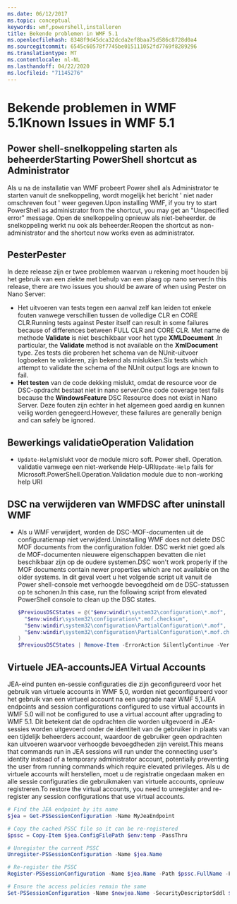 ```yaml
---
ms.date: 06/12/2017
ms.topic: conceptual
keywords: wmf,powershell,installeren
title: Bekende problemen in WMF 5.1
ms.openlocfilehash: 8348f9d45dca32dcda2ef8baa75d586c8728d0a4
ms.sourcegitcommit: 6545c60578f7745be015111052fd7769f8289296
ms.translationtype: MT
ms.contentlocale: nl-NL
ms.lasthandoff: 04/22/2020
ms.locfileid: "71145276"
---
```

# <a name="known-issues-in-wmf-51"></a><span data-ttu-id="51b59-103">Bekende problemen in WMF 5.1</span><span class="sxs-lookup"><span data-stu-id="51b59-103">Known Issues in WMF 5.1</span></span>

## <a name="starting-powershell-shortcut-as-administrator"></a><span data-ttu-id="51b59-104">Power shell-snelkoppeling starten als beheerder</span><span class="sxs-lookup"><span data-stu-id="51b59-104">Starting PowerShell shortcut as Administrator</span></span>

<span data-ttu-id="51b59-105">Als u na de installatie van WMF probeert Power shell als Administrator te starten vanuit de snelkoppeling, wordt mogelijk het bericht ' niet nader omschreven fout ' weer gegeven.</span><span class="sxs-lookup"><span data-stu-id="51b59-105">Upon installing WMF, if you try to start PowerShell as administrator from the shortcut, you may get an "Unspecified error" message.</span></span> <span data-ttu-id="51b59-106">Open de snelkoppeling opnieuw als niet-beheerder. de snelkoppeling werkt nu ook als beheerder.</span><span class="sxs-lookup"><span data-stu-id="51b59-106">Reopen the shortcut as non-administrator and the shortcut now works even as administrator.</span></span>

## <a name="pester"></a><span data-ttu-id="51b59-107">Pester</span><span class="sxs-lookup"><span data-stu-id="51b59-107">Pester</span></span>

<span data-ttu-id="51b59-108">In deze release zijn er twee problemen waarvan u rekening moet houden bij het gebruik van een ziekte met behulp van een plaag op nano server:</span><span class="sxs-lookup"><span data-stu-id="51b59-108">In this release, there are two issues you should be aware of when using Pester on Nano Server:</span></span>

- <span data-ttu-id="51b59-109">Het uitvoeren van tests tegen een aanval zelf kan leiden tot enkele fouten vanwege verschillen tussen de volledige CLR en CORE CLR.</span><span class="sxs-lookup"><span data-stu-id="51b59-109">Running tests against Pester itself can result in some failures because of differences between FULL CLR and CORE CLR.</span></span> <span data-ttu-id="51b59-110">Met name de methode **Validate** is niet beschikbaar voor het type **XMLDocument** .</span><span class="sxs-lookup"><span data-stu-id="51b59-110">In particular, the **Validate** method is not available on the **XmlDocument** type.</span></span> <span data-ttu-id="51b59-111">Zes tests die proberen het schema van de NUnit-uitvoer logboeken te valideren, zijn bekend als mislukken.</span><span class="sxs-lookup"><span data-stu-id="51b59-111">Six tests which attempt to validate the schema of the NUnit output logs are known to fail.</span></span>
- <span data-ttu-id="51b59-112">**Het testen** van de code dekking mislukt, omdat de resource voor de DSC-opdracht bestaat niet in nano server.</span><span class="sxs-lookup"><span data-stu-id="51b59-112">One code coverage test fails because the **WindowsFeature** DSC Resource does not exist in Nano Server.</span></span> <span data-ttu-id="51b59-113">Deze fouten zijn echter in het algemeen goed aardig en kunnen veilig worden genegeerd.</span><span class="sxs-lookup"><span data-stu-id="51b59-113">However, these failures are generally benign and can safely be ignored.</span></span>

## <a name="operation-validation"></a><span data-ttu-id="51b59-114">Bewerkings validatie</span><span class="sxs-lookup"><span data-stu-id="51b59-114">Operation Validation</span></span>

- <span data-ttu-id="51b59-115">`Update-Help`mislukt voor de module micro soft. Power shell. Operation. validatie vanwege een niet-werkende Help-URI</span><span class="sxs-lookup"><span data-stu-id="51b59-115">`Update-Help` fails for Microsoft.PowerShell.Operation.Validation module due to non-working help URI</span></span>

## <a name="dsc-after-uninstall-wmf"></a><span data-ttu-id="51b59-116">DSC na verwijderen van WMF</span><span class="sxs-lookup"><span data-stu-id="51b59-116">DSC after uninstall WMF</span></span>

- <span data-ttu-id="51b59-117">Als u WMF verwijdert, worden de DSC-MOF-documenten uit de configuratiemap niet verwijderd.</span><span class="sxs-lookup"><span data-stu-id="51b59-117">Uninstalling WMF does not delete DSC MOF documents from the configuration folder.</span></span> <span data-ttu-id="51b59-118">DSC werkt niet goed als de MOF-documenten nieuwere eigenschappen bevatten die niet beschikbaar zijn op de oudere systemen.</span><span class="sxs-lookup"><span data-stu-id="51b59-118">DSC won't work properly if the MOF documents contain newer properties which are not available on the older systems.</span></span> <span data-ttu-id="51b59-119">In dit geval voert u het volgende script uit vanuit de Power shell-console met verhoogde bevoegdheid om de DSC-statussen op te schonen.</span><span class="sxs-lookup"><span data-stu-id="51b59-119">In this case, run the following script from elevated PowerShell console to clean up the DSC states.</span></span>

  ```powershell
  $PreviousDSCStates = @("$env:windir\system32\configuration\*.mof",
    "$env:windir\system32\configuration\*.mof.checksum",
    "$env:windir\system32\configuration\PartialConfiguration\*.mof",
    "$env:windir\system32\configuration\PartialConfiguration\*.mof.checksum"
  )
  $PreviousDSCStates | Remove-Item -ErrorAction SilentlyContinue -Verbose
  ```

## <a name="jea-virtual-accounts"></a><span data-ttu-id="51b59-120">Virtuele JEA-accounts</span><span class="sxs-lookup"><span data-stu-id="51b59-120">JEA Virtual Accounts</span></span>

<span data-ttu-id="51b59-121">JEA-eind punten en-sessie configuraties die zijn geconfigureerd voor het gebruik van virtuele accounts in WMF 5,0, worden niet geconfigureerd voor het gebruik van een virtueel account na een upgrade naar WMF 5,1.</span><span class="sxs-lookup"><span data-stu-id="51b59-121">JEA endpoints and session configurations configured to use virtual accounts in WMF 5.0 will not be configured to use a virtual account after upgrading to WMF 5.1.</span></span> <span data-ttu-id="51b59-122">Dit betekent dat de opdrachten die worden uitgevoerd in JEA-sessies worden uitgevoerd onder de identiteit van de gebruiker in plaats van een tijdelijk beheerders account, waardoor de gebruiker geen opdrachten kan uitvoeren waarvoor verhoogde bevoegdheden zijn vereist.</span><span class="sxs-lookup"><span data-stu-id="51b59-122">This means that commands run in JEA sessions will run under the connecting user's identity instead of a temporary administrator account, potentially preventing the user from running commands which require elevated privileges.</span></span> <span data-ttu-id="51b59-123">Als u de virtuele accounts wilt herstellen, moet u de registratie ongedaan maken en alle sessie configuraties die gebruikmaken van virtuele accounts, opnieuw registreren.</span><span class="sxs-lookup"><span data-stu-id="51b59-123">To restore the virtual accounts, you need to unregister and re-register any session configurations that use virtual accounts.</span></span>

```powershell
# Find the JEA endpoint by its name
$jea = Get-PSSessionConfiguration -Name MyJeaEndpoint

# Copy the cached PSSC file so it can be re-registered
$pssc = Copy-Item $jea.ConfigFilePath $env:temp -PassThru

# Unregister the current PSSC
Unregister-PSSessionConfiguration -Name $jea.Name

# Re-register the PSSC
Register-PSSessionConfiguration -Name $jea.Name -Path $pssc.FullName -Force

# Ensure the access policies remain the same
Set-PSSessionConfiguration -Name $newjea.Name -SecurityDescriptorSddl $jea.SecurityDescriptorSddl
```